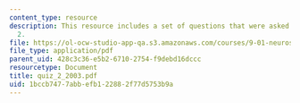 ```yaml
---
content_type: resource
description: This resource includes a set of questions that were asked during quiz
  2.
file: https://ol-ocw-studio-app-qa.s3.amazonaws.com/courses/9-01-neuroscience-and-behavior-fall-2003/1bccb7477abbefb122882f77d5753b9a_quiz_2_2003.pdf
file_type: application/pdf
parent_uid: 428c3c36-e5b2-6710-2754-f9debd16dccc
resourcetype: Document
title: quiz_2_2003.pdf
uid: 1bccb747-7abb-efb1-2288-2f77d5753b9a
---
```


